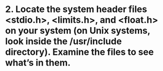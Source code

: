 # 2. Locate the system header files <stdio.h>, <limits.h>, and <float.h> on your system (on Unix systems, look inside the /usr/include directory). Examine the files to see what’s in them.